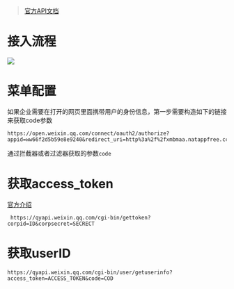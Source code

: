 >[官方API文档](https://open.work.weixin.qq.com/api/old/doc#10028/%E5%85%B3%E4%BA%8E%E7%BD%91%E9%A1%B5%E6%8E%88%E6%9D%83%E7%9A%84%E5%8F%AF%E4%BF%A1%E5%9F%9F%E5%90%8D)
# 接入流程
![](https://p.qpic.cn/pic_wework/4208501329/ebed29e092fda3841e56e191eba8ed7ae6775f7dffd75bed/0)
# 菜单配置
如果企业需要在打开的网页里面携带用户的身份信息，第一步需要构造如下的链接来获取code参数
```text
https://open.weixin.qq.com/connect/oauth2/authorize?appid=ww66f2d5b59e8e9240&redirect_uri=http%3a%2f%2fxmbmaa.natappfree.cc&response_type=code&scope=snsapi_base&agentid=1000002#wechat_redirect
```
通过拦截器或者过滤器获取的参数`code`
# 获取access_token 
[官方介绍](https://open.work.weixin.qq.com/api/old/doc#10013/%E7%AC%AC%E4%B8%89%E6%AD%A5%EF%BC%9A%E8%8E%B7%E5%8F%96access_token)
```text
 https://qyapi.weixin.qq.com/cgi-bin/gettoken?corpid=ID&corpsecret=SECRECT
```
# 获取userID
```text
https://qyapi.weixin.qq.com/cgi-bin/user/getuserinfo?access_token=ACCESS_TOKEN&code=COD
```
